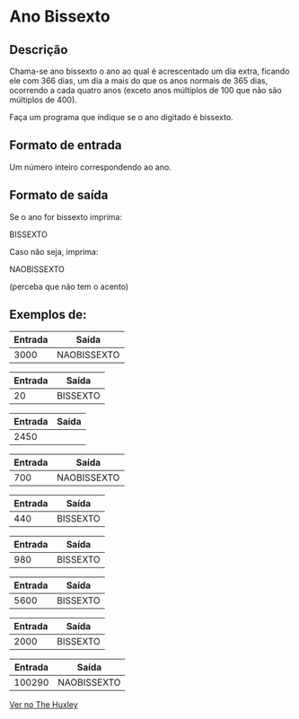 # Ano Bissexto


## Descrição

Chama-se ano bissexto o ano ao qual é acrescentado um dia extra, ficando ele com 366 dias, um dia a mais do que os anos normais de 365 dias, ocorrendo a cada quatro anos (exceto anos múltiplos de 100 que não são múltiplos de 400).

Faça um programa que indique se o ano digitado é bissexto.


## Formato de entrada

Um número inteiro correspondendo ao ano.


## Formato de saída

Se o ano for bissexto imprima:

BISSEXTO

Caso não seja, imprima:

NAOBISSEXTO

(perceba que não tem o acento)


## Exemplos de:

|Entrada| Saída |
| -- | -- |
|3000| NAOBISSEXTO|

|Entrada| Saída |
| -- | -- |
| 20 | BISSEXTO |

|Entrada| Saída |
| -- | -- |
| 2450 | |NAOBISSEXTO |

|Entrada| Saída |
| -- | -- |
| 700 | NAOBISSEXTO |

|Entrada| Saída |
| -- | -- |
| 440 | BISSEXTO |

|Entrada| Saída |
| -- | -- |
| 980 | BISSEXTO |

|Entrada| Saída |
| -- | -- |
| 5600 | BISSEXTO |

|Entrada| Saída |
| -- | -- |
| 2000 | BISSEXTO |

|Entrada| Saída |
| -- | -- |
| 100290 | NAOBISSEXTO |

[Ver no The Huxley](https://thehuxley.com/problem/568) 